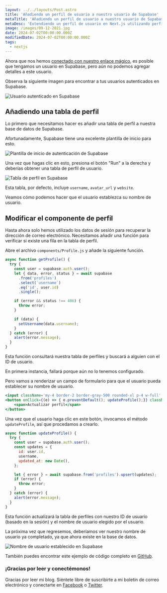 ```yaml
---
layout: ../../layouts/Post.astro
title: 'Añadiendo un perfil de usuario a nuestro usuario de Supabase'
metaTitle: 'Añadiendo un perfil de usuario a nuestro usuario de Supabase'
metaDesc: 'Extendiendo un perfil de usuario en Next.js utilizando perfiles de autenticación de Supabase'
image: /images/09-12-2021.jpg
date: 2024-07-02T00:00:00.000Z
modifiedDate: 2024-07-02T00:00:00.000Z
tags:
  - nextjs
---
```


Ahora que nos hemos [conectado con nuestro enlace mágico](https://daily-dev-tips.com/posts/authenticating-nextjs-with-supabase-auth-magic-links/), es posible que tengamos un usuario en Supabase, pero aún no podemos agregar detalles a este usuario.

Observa la siguiente imagen para encontrar a tus usuarios autenticados en Supabase.

![Usuario autenticado en Supabase](https://cdn.hashnode.com/res/hashnode/image/upload/v1638079425306/QsQhKrqg_.png)

## Añadiendo una tabla de perfil

Lo primero que necesitamos hacer es añadir una tabla de perfil a nuestra base de datos de Supabase.

Afortunadamente, Supabase tiene una excelente plantilla de inicio para esto.

![Plantilla de inicio de autenticación de Supabase](https://cdn.hashnode.com/res/hashnode/image/upload/v1638079514815/KESVEf5Ev.png)

Una vez que hagas clic en esto, presiona el botón "Run" a la derecha y deberías obtener una tabla de perfil de usuario.

![Tabla de perfil en Supabase](https://cdn.hashnode.com/res/hashnode/image/upload/v1638079668537/wK0ERCmTu.png)

Esta tabla, por defecto, incluye `username`, `avatar_url` y `website`.

Veamos cómo podemos hacer que el usuario establezca su nombre de usuario.

## Modificar el componente de perfil

Hasta ahora solo hemos utilizado los datos de sesión para recuperar la dirección de correo electrónico.
Necesitamos añadir una función para verificar si existe una fila en la tabla de perfil.

Abre el archivo `components/Profile.js` y añade la siguiente función.

```js
async function getProfile() {
  try {
    const user = supabase.auth.user();
    let { data, error, status } = await supabase
      .from('profiles')
      .select(`username`)
      .eq('id', user.id)
      .single();

    if (error && status !== 406) {
      throw error;
    }

    if (data) {
      setUsername(data.username);
    }
  } catch (error) {
    alert(error.message);
  }
}
```

Esta función consultará nuestra tabla de perfiles y buscará a alguien con el ID de usuario.

En primera instancia, fallará porque aún no lo tenemos configurado.

Pero vamos a renderizar un campo de formulario para que el usuario pueda establecer su nombre de usuario.

```jsx
<input className='my-4 border-2 border-gray-500 rounded-xl p-4 w-full' type='username' placeholder='Enter a username' value={username} onChange={(e) => setUsername(e.target.value)} />
<button onClick={(e) => { e.preventDefault(); updateProfile();}} className='w-full mt-4 p-2 pl-5 pr-5 bg-blue-500 text-gray-100 text-lg rounded-lg focus:border-4 border-blue-300'>
    <span>Actualizar perfil</span>
</button>
```

Una vez que el usuario haga clic en este botón, invocamos el método `updateProfile`, así que procedamos a crearlo.

```js
async function updateProfile() {
  try {
    const user = supabase.auth.user();
    const updates = {
      id: user.id,
      username,
      updated_at: new Date(),
    };

    let { error } = await supabase.from('profiles').upsert(updates);
    if (error) {
      throw error;
    }
  } catch (error) {
    alert(error.message);
  }
}
```

Esta función actualizará la tabla de perfiles con nuestro ID de usuario (basado en la sesión) y el nombre de usuario elegido por el usuario.

La próxima vez que regresemos, deberíamos ver nuestro nombre de usuario ya completado, ya que ahora existe en la base de datos.

![Nombre de usuario establecido en Supabase](https://cdn.hashnode.com/res/hashnode/image/upload/v1638080735048/lMftdxTF3.png)

También puedes encontrar este ejemplo de código completo en [GitHub](https://github.com/rebelchris/next-supabase/tree/supabase-profile).

### ¡Gracias por leer y conectémonos!

Gracias por leer mi blog. Siéntete libre de suscribirte a mi boletín de correo electrónico y conectarte en [Facebook](https://www.facebook.com/DailyDevTipsBlog) o [Twitter](https://twitter.com/DailyDevTips1).
